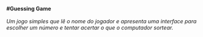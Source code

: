 <b>#Guessing Game<br/></b>
<i>
  <br/>Um jogo simples que lê o nome do jogador e apresenta uma interface para escolher um número e tentar acertar o que o computador sortear.
</i>
